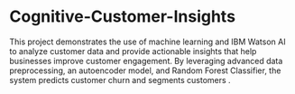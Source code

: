 # Cognitive-Customer-Insights
This project demonstrates the use of machine learning and IBM Watson AI to analyze customer data and provide actionable insights that help businesses improve customer engagement. By leveraging advanced data preprocessing, an autoencoder model, and Random Forest Classifier, the system predicts customer churn and segments customers .
